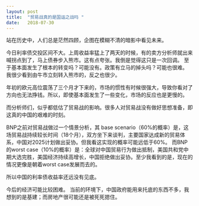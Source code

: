 ```yaml
---
layout: post
title:  "贸易战真的是国运之战吗 "
date:   2018-07-30
---
```


站在历史中，人们总是茫然四顾，企图在模糊不清的暗影中看见未来。

今日利率债交投区间不大。上周收益率猛上了两天的时候，有的卖方分析师就出来喊拐点到了，马上债券步入熊市。这有点夸张。我倒是觉得这只是一次回调。
至于基本面发生了根本的转变吗？可能没有。政策有立马的掉头吗？可能也很难。
我很少看到由牛市立刻转入熊市的，反之也很少。

年初的欧元高位震荡了三个月才下来的，市场的惯性有时候很强大，导致你看对了方向也无法挣钱。所以，即使基本面发生了一些变化，市场的反应也是更慢的。

而分析师们，似乎都低估了贸易战的影响。很多人对贸易战没有做好思想准备，即这真的中国的艰难的时刻。

BNP之前对贸易战做过一个情景分析，其 base scenario（60%的概率）是，这场贸易战持续较长时间（18个月），双方坐下来谈判，主要国家达成新的贸易体系，中国对2025计划做出妥协。但我看这实现的概率可能远低于60%。
而BNP的worst case（10%的概率）是：全球对中国贸易行为做出抵制，美国共和党中期大选完胜，美国经济持续高增长，中国拒绝做出妥协。至少我看到的是，现在的情况更像是朝着worst case发展而去的。

所以中国的利率债收益率还远没有见底。

今后的经济可能比较困难。
当前的环境下，中国政府能用来托底的东西不多，我想到的是基建；而房地产很可能还是被死死摁住。







